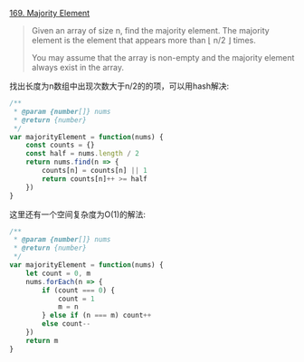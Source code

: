 [169. Majority Element](https://leetcode.com/problems/majority-element/)

>Given an array of size n, find the majority element. The majority element is the element that appears more than ⌊ n/2 ⌋ times.
>
>You may assume that the array is non-empty and the majority element always exist in the array.


找出长度为n数组中出现次数大于n/2的的项，可以用hash解决:
```js
/**
 * @param {number[]} nums
 * @return {number}
 */
var majorityElement = function(nums) {
    const counts = {}
    const half = nums.length / 2
    return nums.find(n => {
        counts[n] = counts[n] || 1
        return counts[n]++ >= half
    })
}
```

这里还有一个空间复杂度为O(1)的解法:
```js
/**
 * @param {number[]} nums
 * @return {number}
 */
var majorityElement = function(nums) {
    let count = 0, m
    nums.forEach(n => {
        if (count === 0) {
            count = 1
            m = n
        } else if (n === m) count++
        else count--
    })
    return m
}
```



